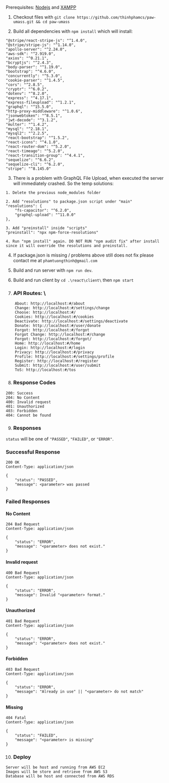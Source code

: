 Prerequisites: [Nodejs](https://nodejs.org/en/) and [XAMPP](https://www.apachefriends.org/index.html)

1. Checkout files with `git clone https://github.com/thinhphamcs/paw-umass.git && cd paw-umass`

2. Build all dependencies with `npm install` which will install:
```
"@stripe/react-stripe-js": "^1.4.0",
"@stripe/stripe-js": "^1.14.0",
"apollo-server": "^2.24.0",
"aws-sdk": "^2.919.0",
"axios": "^0.21.1",
"bcryptjs": "^2.4.3",
"body-parser": "^1.19.0",
"bootstrap": "^4.6.0",
"concurrently": "^5.3.0",
"cookie-parser": "^1.4.5",
"cors": "^2.8.5",
"cryptr": "^6.0.2",
"dotenv": "^8.2.0",
"express": "^4.17.1",
"express-fileupload": "^1.2.1",
"graphql": "^15.5.0",
"http-proxy-middleware": "^1.0.6",
"jsonwebtoken": "^8.5.1",
"jwt-decode": "^3.1.2",
"multer": "^1.4.2",
"mysql": "^2.18.1",
"mysql2": "^2.2.5",
"react-bootstrap": "^1.5.2",
"react-icons": "^4.1.0",
"react-router-dom": "^5.2.0",
"react-timeago": "^5.2.0",
"react-transition-group": "^4.4.1",
"sequelize": "^6.6.2",
"sequelize-cli": "^6.2.0",
"stripe": "^8.145.0"
```

3. There is a problem with GraphQL File Upload, when executed the server will immediately crashed. So the temp solutions:
```
1. Delete the previous node_modules folder

2. Add "resolutions" to package.json script under "main"
"resolutions": {
    "fs-capacitor": "^6.2.0",
    "graphql-upload": "^11.0.0"
},

3. Add "preinstall" inside "scripts"
"preinstall": "npx npm-force-resolutions"

4. Run "npm install" again. DO NOT RUN "npm audit fix" after install since it will override the resolutions and preinstall.
```

4. If package.json is missing / problems above still does not fix please contact me at `phamtuongthinh@gmail.com`

5. Build and run server with `npm run dev`.

6. Build and run client by `cd .\react\client\` then `npm start`

7. ### API Routes: \
```
    About: http://localhost:#/about
    Change: http://localhost:#/settings/change
    Choose: http://localhost:#/
    Cookies: http://localhost:#/cookies
    Deactivate: http://localhost:#/settings/deactivate
    Donate: http://localhost:#/user/donate
    Forgot: http://localhost:#/forgot
    Forgot Change: http://localhost:#/change
    Forgot: http://localhost:#/forgot/
    Home: http://localhost:#/home
    Login: http://localhost:#/login
    Privacy: http://localhost:#/privacy
    Profile: http://localhost:#/settings/profile
    Register: http://localhost:#/register
    Submit: http://localhost:#/user/submit
    ToS: http://localhost:#/tos
```

8. ### Response Codes
```
200: Success
204: No Content
400: Invalid request
401: Unauthorized
403: Forbidden
404: Cannot be found
```

9. ### Responses

`status` will be one of `"PASSED"`, `"FAILED"`, or `"ERROR"`.

### Successful Response
```
200 OK
Content-Type: application/json

{
    "status": "PASSED",
    "message": <parameter> was passed
}
```
  
### Failed Responses

#### No Content
```
204 Bad Request
Content-Type: application/json

{
    "status": "ERROR",
    "message": "<parameter> does not exist."
}
```
#### Invalid request
```
400 Bad Request
Content-Type: application/json

{
    "status": "ERROR",
    "message": Invalid "<parameter> format."
}
```
#### Unauthorized
```
401 Bad Request
Content-Type: application/json

{
    "status": "ERROR",
    "message": "<parameter> does not exist."
}
```
#### Forbidden
```
403 Bad Request
Content-Type: application/json

{
    "status": "ERROR",
    "message": "Already in use" || "<parameter> do not match"
}
```
#### Missing
```
404 Fatal
Content-Type: application/json

{
    "status": "FAILED",
    "message": "<parameter> is missing"
}
```
10. ### Deploy
```
Server will be host and running from AWS EC2
Images will be store and retrieve from AWS S3
Database will be host and connected from AWS RDS

```

